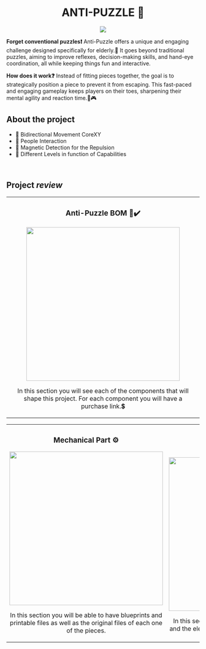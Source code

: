 <div align="center">
<h1 align="center">ANTI-PUZZLE 🧩</h1>
</div>
<div align="center">
<img src="https://github.com/Integrated-Project-2-2024-UVic-UCC/anti-puzzle/tree/main/Imatges/Projecte[1].jpg">
</div>
<p>
</p>
<p><strong>Forget conventional puzzles❗</strong> Anti-Puzzle offers a unique and engaging challenge designed specifically for elderly.🤶 It goes beyond traditional puzzles, aiming to improve reflexes, decision-making skills, and hand-eye coordination, all while keeping things fun and interactive. </p>

<p><strong>How does it work❓</strong> Instead of fitting pieces together, the goal is to strategically position a piece to prevent it from escaping. This fast-paced and engaging gameplay keeps players on their toes, sharpening their mental agility and reaction time.🫳🎮 </p>


## About the project

- 🔁 Bidirectional Movement CoreXY  
- 📲 People Interaction
- 🧲 Magnetic Detection for the Repulsion
- 💪 Different Levels in function of Capabilities

<br>

## Project *review*
<div align="center">
<table>
<tr>
<td width="100%">
<h3 align="center">Anti-Puzzle BOM 📖✔️</h3>
<div align="center">
<img src="(https://github.com/Integrated-Project-2-2024-UVic-UCC/anti-puzzle/tree/main/Imatges/Projecte[1].jpg)" width="400">
<p>
</p>
<p>In this section you will see each of the components that will shape this project. For each component you will have a purchase link.💲 </p>
</div>
                                                                                      
</td>



<table>
<tr>
<td width="50%">
<h3 align="center">Mechanical Part ⚙️</h3>
<div align="center">
<img src="(https://github.com/Integrated-Project-2-2024-UVic-UCC/anti-puzzle/tree/main/Imatges/Projecte[1].jpg)" width="400">
<p>
</p>
<p>In this section you will be able to have blueprints and printable files as well as the original files of each one of the pieces.</p>
</div>
                                                                                      
</td>       

<td width="50%">
<h3 align="center">Electrical Part ⚡</h3>
<div align="center">
<img src="(https://github.com/Integrated-Project-2-2024-UVic-UCC/anti-puzzle/tree/main/Imatges/Projecte[1].jpg)" width="400">
<p>
</p>
<p>In this section you will be able to see the drawings and the electronic designs as well as the datasheets.</p>
</div>
                                                                                      
</td>  
</table>                                                                                 
</div>
<br>
